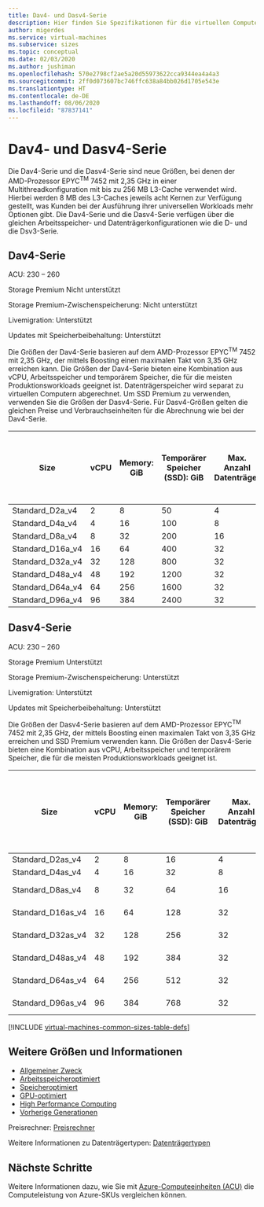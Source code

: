 ```yaml
---
title: Dav4- und Dasv4-Serie
description: Hier finden Sie Spezifikationen für die virtuellen Computer der Dav4- und Dasv4-Serie.
author: migerdes
ms.service: virtual-machines
ms.subservice: sizes
ms.topic: conceptual
ms.date: 02/03/2020
ms.author: jushiman
ms.openlocfilehash: 570e2798cf2ae5a20d55973622cca9344ea4a4a3
ms.sourcegitcommit: 2ff0d073607bc746ffc638a84bb026d1705e543e
ms.translationtype: HT
ms.contentlocale: de-DE
ms.lasthandoff: 08/06/2020
ms.locfileid: "87837141"
---
```

# <a name="dav4-and-dasv4-series"></a>Dav4- und Dasv4-Serie

Die Dav4-Serie und die Dasv4-Serie sind neue Größen, bei denen der AMD-Prozessor EPYC<sup>TM</sup> 7452 mit 2,35 GHz in einer Multithreadkonfiguration mit bis zu 256 MB L3-Cache verwendet wird. Hierbei werden 8 MB des L3-Caches jeweils acht Kernen zur Verfügung gestellt, was Kunden bei der Ausführung ihrer universellen Workloads mehr Optionen gibt. Die Dav4-Serie und die Dasv4-Serie verfügen über die gleichen Arbeitsspeicher- und Datenträgerkonfigurationen wie die D- und die Dsv3-Serie.

## <a name="dav4-series"></a>Dav4-Serie

ACU: 230 – 260

Storage Premium Nicht unterstützt

Storage Premium-Zwischenspeicherung: Nicht unterstützt

Livemigration: Unterstützt

Updates mit Speicherbeibehaltung: Unterstützt

Die Größen der Dav4-Serie basieren auf dem AMD-Prozessor EPYC<sup>TM</sup> 7452 mit 2,35 GHz, der mittels Boosting einen maximalen Takt von 3,35 GHz erreichen kann. Die Größen der Dav4-Serie bieten eine Kombination aus vCPU, Arbeitsspeicher und temporärem Speicher, die für die meisten Produktionsworkloads geeignet ist. Datenträgerspeicher wird separat zu virtuellen Computern abgerechnet. Um SSD Premium zu verwenden, verwenden Sie die Größen der Dasv4-Serie. Für Dasv4-Größen gelten die gleichen Preise und Verbrauchseinheiten für die Abrechnung wie bei der Dav4-Serie.

| Size | vCPU | Memory: GiB | Temporärer Speicher (SSD): GiB | Max. Anzahl Datenträger | Maximaler Durchsatz (temporärer Speicher): IOPS/MBit/s Lesen/MBps Schreiben | Maximale Anzahl NICs | Erwartete Netzwerkbandbreite (MBit/s) |
|-----|-----|-----|-----|-----|-----|-----|-----|
| Standard_D2a_v4 |  2  | 8  | 50  | 4  | 3000/46/23   | 2 | 1000 |
| Standard_D4a_v4 |  4  | 16 | 100 | 8  | 6000/93/46   | 2 | 2000 |
| Standard_D8a_v4 |  8  | 32 | 200 | 16 | 12000/187/93 | 4 | 4000 |
| Standard_D16a_v4|  16 | 64 | 400 |32  | 24000/375/187 |8 | 8\.000 |
| Standard_D32a_v4|  32 | 128| 800 | 32 | 48000/750/375 |8 | 16000 |
| Standard_D48a_v4| 48 | 192| 1200 | 32 | 96000/1000/500 | 8 | 24.000 |
| Standard_D64a_v4| 64 | 256 | 1600 | 32 | 96000/1000/500 | 8 | 30.000 |
| Standard_D96a_v4| 96 | 384 | 2400 | 32 | 96000/1000/500 | 8 | 30.000 |

## <a name="dasv4-series"></a>Dasv4-Serie

ACU:  230 – 260

Storage Premium Unterstützt

Storage Premium-Zwischenspeicherung: Unterstützt

Livemigration: Unterstützt

Updates mit Speicherbeibehaltung: Unterstützt

Die Größen der Dasv4-Serie basieren auf dem AMD-Prozessor EPYC<sup>TM</sup> 7452 mit 2,35 GHz, der mittels Boosting einen maximalen Takt von 3,35 GHz erreichen und SSD Premium verwenden kann. Die Größen der Dasv4-Serie bieten eine Kombination aus vCPU, Arbeitsspeicher und temporärem Speicher, die für die meisten Produktionsworkloads geeignet ist.

| Size | vCPU | Memory: GiB | Temporärer Speicher (SSD): GiB | Max. Anzahl Datenträger | Maximaler Durchsatz (Cache und temporärer Speicher): IOPS/MBps (Cachegröße in GiB) | Maximaler Durchsatz des Datenträgers ohne Cache: IOPS/MBps | Maximale Anzahl NICs | Erwartete Netzwerkbandbreite (MBit/s) |
|-----|-----|-----|-----|-----|-----|-----|-----|-----|
| Standard_D2as_v4|2|8|16|4|4000/32 (50)|3200/48|2 | 1000 |
| Standard_D4as_v4|4|16|32|8|8000/64 (100)|6400/96|2 | 2000 |
| Standard_D8as_v4|8|32|64|16|16000/128 (200)|12800/192|4 | 4000 |
| Standard_D16as_v4|16|64|128|32|32.000/255 (400)|25600/384|8 | 8\.000 |
| Standard_D32as_v4|32|128|256|32|64.000/510 (800)|51200/768|8 | 16000 |
| Standard_D48as_v4|48|192|384|32|96.000/1.020 (1.200)|76.800/1.148|8 | 24.000 |
| Standard_D64as_v4|64|256|512|32|128.000/1.020 (1.600)|80000/1200|8 | 30.000 | 
| Standard_D96as_v4|96|384|768|32|192.000/1.020 (2.400)|80000/1200|8 | 30.000 |

[!INCLUDE [virtual-machines-common-sizes-table-defs](../../includes/virtual-machines-common-sizes-table-defs.md)]

## <a name="other-sizes-and-information"></a>Weitere Größen und Informationen

- [Allgemeiner Zweck](sizes-general.md)
- [Arbeitsspeicheroptimiert](sizes-memory.md)
- [Speicheroptimiert](sizes-storage.md)
- [GPU-optimiert](sizes-gpu.md)
- [High Performance Computing](sizes-hpc.md)
- [Vorherige Generationen](sizes-previous-gen.md)

Preisrechner: [Preisrechner](https://azure.microsoft.com/pricing/calculator/)

Weitere Informationen zu Datenträgertypen: [Datenträgertypen](./linux/disks-types.md#ultra-disk)

## <a name="next-steps"></a>Nächste Schritte

Weitere Informationen dazu, wie Sie mit [Azure-Computeeinheiten (ACU)](acu.md) die Computeleistung von Azure-SKUs vergleichen können.